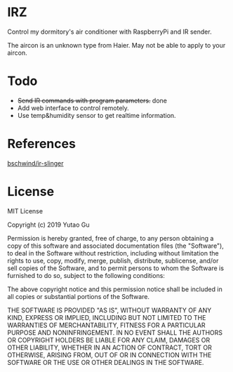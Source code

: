 # IRZ
Control my dormitory's air conditioner with RaspberryPi and IR sender.

The aircon is an unknown type from Haier. May not be able to apply to your aircon.

# Todo
+ <del>Send IR commands with program parameters.</del> done
+ Add web interface to control remotely.
+ Use temp&humidity sensor to get realtime information.

# References
[bschwind/ir-slinger](https://github.com/bschwind/ir-slinger/)

# License
MIT License

Copyright (c) 2019 Yutao Gu

Permission is hereby granted, free of charge, to any person obtaining a copy
of this software and associated documentation files (the "Software"), to deal
in the Software without restriction, including without limitation the rights
to use, copy, modify, merge, publish, distribute, sublicense, and/or sell
copies of the Software, and to permit persons to whom the Software is
furnished to do so, subject to the following conditions:

The above copyright notice and this permission notice shall be included in all
copies or substantial portions of the Software.

THE SOFTWARE IS PROVIDED "AS IS", WITHOUT WARRANTY OF ANY KIND, EXPRESS OR
IMPLIED, INCLUDING BUT NOT LIMITED TO THE WARRANTIES OF MERCHANTABILITY,
FITNESS FOR A PARTICULAR PURPOSE AND NONINFRINGEMENT. IN NO EVENT SHALL THE
AUTHORS OR COPYRIGHT HOLDERS BE LIABLE FOR ANY CLAIM, DAMAGES OR OTHER
LIABILITY, WHETHER IN AN ACTION OF CONTRACT, TORT OR OTHERWISE, ARISING FROM,
OUT OF OR IN CONNECTION WITH THE SOFTWARE OR THE USE OR OTHER DEALINGS IN THE
SOFTWARE.